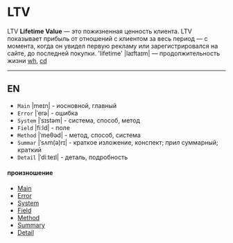 # LTV 

LTV **Lifetime Value** — это пожизненная ценность клиента. LTV показывает прибыль от отношений 
с клиентом за весь период — с момента, когда он увидел первую рекламу или зарегистрировался 
на сайте, до последней покупки. 'lifetime' |laɪftaɪm| — продолжительность жизни [wh](https://wooordhunt.ru/word/lifetime), [cd](https://dictionary.cambridge.org/ru/%D0%BF%D1%80%D0%BE%D0%B8%D0%B7%D0%BD%D0%BE%D1%88%D0%B5%D0%BD%D0%B8%D0%B5/%D0%B0%D0%BD%D0%B3%D0%BB%D0%B8%D0%B9%D1%81%D0%BA%D0%B8%D0%B9/lifetime)

***


## EN

- `Main` |meɪn| - иосновной, главный
- `Error` |ˈerə| - ошибка
- `System` |ˈsɪstəm| - система, способ, метод
- `Field` |fiːld| - поле
- `Method` |ˈmeθəd| - метод, способ, система
- `Summar` |ˈsʌm(ə)rɪ| - краткое изложение, конспект; *прил* суммарный; краткий
- `Detail` |ˈdiːteɪl| - деталь, подробность


#### произношение


- [Main](https://wooordhunt.ru/word/main)
- [Error](https://wooordhunt.ru/word/error)
- [System](https://wooordhunt.ru/word/system)
- [Field](https://wooordhunt.ru/word/field) 
- [Method](https://wooordhunt.ru/word/method)
- [Summary](https://wooordhunt.ru/word/summary)
- [Detail](https://wooordhunt.ru/word/detail)

